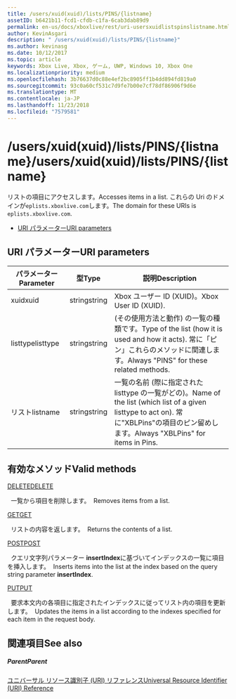 ```yaml
---
title: /users/xuid(xuid)/lists/PINS/{listname}
assetID: b6421b11-fcd1-cfdb-c1fa-6cab3dab89d9
permalink: en-us/docs/xboxlive/rest/uri-usersxuidlistspinslistname.html
author: KevinAsgari
description: " /users/xuid(xuid)/lists/PINS/{listname}"
ms.author: kevinasg
ms.date: 10/12/2017
ms.topic: article
keywords: Xbox Live, Xbox, ゲーム, UWP, Windows 10, Xbox One
ms.localizationpriority: medium
ms.openlocfilehash: 3b76637d0c88e4ef2bc8905ff1b4dd894fd819a0
ms.sourcegitcommit: 93c0a60cf531c7d9fe7b00e7cf78df86906f9d6e
ms.translationtype: MT
ms.contentlocale: ja-JP
ms.lasthandoff: 11/23/2018
ms.locfileid: "7579581"
---
```

# <a name="usersxuidxuidlistspinslistname"></a><span data-ttu-id="026cb-104">/users/xuid(xuid)/lists/PINS/{listname}</span><span class="sxs-lookup"><span data-stu-id="026cb-104">/users/xuid(xuid)/lists/PINS/{listname}</span></span>
<span data-ttu-id="026cb-105">リストの項目にアクセスします。</span><span class="sxs-lookup"><span data-stu-id="026cb-105">Accesses items in a list.</span></span> <span data-ttu-id="026cb-106">これらの Uri のドメインが`eplists.xboxlive.com`します。</span><span class="sxs-lookup"><span data-stu-id="026cb-106">The domain for these URIs is `eplists.xboxlive.com`.</span></span>
 
  * [<span data-ttu-id="026cb-107">URI パラメーター</span><span class="sxs-lookup"><span data-stu-id="026cb-107">URI parameters</span></span>](#ID4EV)
 
<a id="ID4EV"></a>

 
## <a name="uri-parameters"></a><span data-ttu-id="026cb-108">URI パラメーター</span><span class="sxs-lookup"><span data-stu-id="026cb-108">URI parameters</span></span>
 
| <span data-ttu-id="026cb-109">パラメーター</span><span class="sxs-lookup"><span data-stu-id="026cb-109">Parameter</span></span>| <span data-ttu-id="026cb-110">型</span><span class="sxs-lookup"><span data-stu-id="026cb-110">Type</span></span>| <span data-ttu-id="026cb-111">説明</span><span class="sxs-lookup"><span data-stu-id="026cb-111">Description</span></span>| 
| --- | --- | --- | 
| <span data-ttu-id="026cb-112">xuid</span><span class="sxs-lookup"><span data-stu-id="026cb-112">xuid</span></span>| <span data-ttu-id="026cb-113">string</span><span class="sxs-lookup"><span data-stu-id="026cb-113">string</span></span>| <span data-ttu-id="026cb-114">Xbox ユーザー ID (XUID)。</span><span class="sxs-lookup"><span data-stu-id="026cb-114">Xbox User ID (XUID).</span></span>| 
| <span data-ttu-id="026cb-115">listtype</span><span class="sxs-lookup"><span data-stu-id="026cb-115">listtype</span></span>| <span data-ttu-id="026cb-116">string</span><span class="sxs-lookup"><span data-stu-id="026cb-116">string</span></span>| <span data-ttu-id="026cb-117">(その使用方法と動作) の一覧の種類です。</span><span class="sxs-lookup"><span data-stu-id="026cb-117">Type of the list (how it is used and how it acts).</span></span> <span data-ttu-id="026cb-118">常に「ピン」これらのメソッドに関連します。</span><span class="sxs-lookup"><span data-stu-id="026cb-118">Always "PINS" for these related methods.</span></span>| 
| <span data-ttu-id="026cb-119">リスト</span><span class="sxs-lookup"><span data-stu-id="026cb-119">listname</span></span>| <span data-ttu-id="026cb-120">string</span><span class="sxs-lookup"><span data-stu-id="026cb-120">string</span></span>| <span data-ttu-id="026cb-121">一覧の名前 (際に指定された listtype の一覧がどの)。</span><span class="sxs-lookup"><span data-stu-id="026cb-121">Name of the list (which list of a given listtype to act on).</span></span> <span data-ttu-id="026cb-122">常に"XBLPins"の項目のピン留めします。</span><span class="sxs-lookup"><span data-stu-id="026cb-122">Always "XBLPins" for items in Pins.</span></span>| 
  
<a id="ID4EGC"></a>

 
## <a name="valid-methods"></a><span data-ttu-id="026cb-123">有効なメソッド</span><span class="sxs-lookup"><span data-stu-id="026cb-123">Valid methods</span></span>

[<span data-ttu-id="026cb-124">DELETE</span><span class="sxs-lookup"><span data-stu-id="026cb-124">DELETE</span></span>](uri-usersxuidlistspinslistnamedelete.md)

<span data-ttu-id="026cb-125">&nbsp;&nbsp;一覧から項目を削除します。</span><span class="sxs-lookup"><span data-stu-id="026cb-125">&nbsp;&nbsp;Removes items from a list.</span></span>

[<span data-ttu-id="026cb-126">GET</span><span class="sxs-lookup"><span data-stu-id="026cb-126">GET</span></span>](uri-usersxuidlistspinslistnameget.md)

<span data-ttu-id="026cb-127">&nbsp;&nbsp;リストの内容を返します。</span><span class="sxs-lookup"><span data-stu-id="026cb-127">&nbsp;&nbsp;Returns the contents of a list.</span></span>

[<span data-ttu-id="026cb-128">POST</span><span class="sxs-lookup"><span data-stu-id="026cb-128">POST</span></span>](uri-usersxuidlistspinslistnamepost.md)

<span data-ttu-id="026cb-129">&nbsp;&nbsp;クエリ文字列パラメーター **insertIndex**に基づいてインデックスの一覧に項目を挿入します。</span><span class="sxs-lookup"><span data-stu-id="026cb-129">&nbsp;&nbsp;Inserts items into the list at the index based on the query string parameter **insertIndex**.</span></span>

[<span data-ttu-id="026cb-130">PUT</span><span class="sxs-lookup"><span data-stu-id="026cb-130">PUT</span></span>](uri-usersxuidlistspinslistnameput.md)

<span data-ttu-id="026cb-131">&nbsp;&nbsp;要求本文内の各項目に指定されたインデックスに従ってリスト内の項目を更新します。</span><span class="sxs-lookup"><span data-stu-id="026cb-131">&nbsp;&nbsp;Updates the items in a list according to the indexes specified for each item in the request body.</span></span>
 
<a id="ID4EZC"></a>

 
## <a name="see-also"></a><span data-ttu-id="026cb-132">関連項目</span><span class="sxs-lookup"><span data-stu-id="026cb-132">See also</span></span>
 
<a id="ID4E2C"></a>

 
##### <a name="parent"></a><span data-ttu-id="026cb-133">Parent</span><span class="sxs-lookup"><span data-stu-id="026cb-133">Parent</span></span> 

[<span data-ttu-id="026cb-134">ユニバーサル リソース識別子 (URI) リファレンス</span><span class="sxs-lookup"><span data-stu-id="026cb-134">Universal Resource Identifier (URI) Reference</span></span>](../atoc-xboxlivews-reference-uris.md)

   